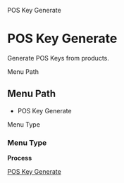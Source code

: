 
POS Key Generate
# POS Key Generate


Generate POS Keys from products.

Menu Path
## Menu Path



- POS Key Generate

Menu Type
### Menu Type

**Process**


[POS Key Generate](../../functional-guide/window/process-c_poskeygenerate.md)